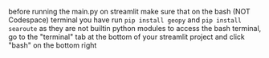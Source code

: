 before running the main.py on streamlit make sure that on the bash (NOT Codespace) terminal you have run ` pip install geopy ` and ` pip install searoute ` as they are not builtin python modules
to access the bash terminal, go to the "terminal" tab at the bottom of your streamlit project and click "bash" on the bottom right
